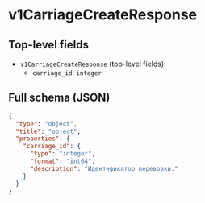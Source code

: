 # v1CarriageCreateResponse

## Top-level fields
- `v1CarriageCreateResponse` (top-level fields):
  - `carriage_id`: `integer`

## Full schema (JSON)
```json
{
  "type": "object",
  "title": "object",
  "properties": {
    "carriage_id": {
      "type": "integer",
      "format": "int64",
      "description": "Идентификатор перевозки."
    }
  }
}
```
